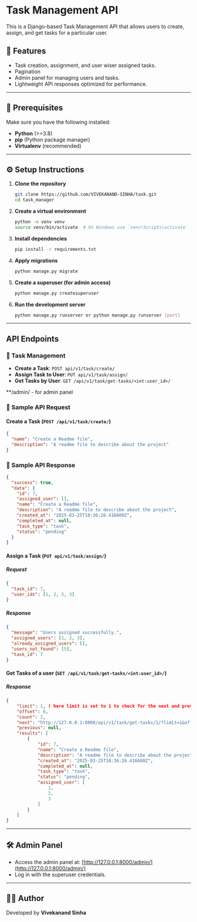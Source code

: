 # Task Management API

This is a Django-based Task Management API that allows users to create, assign, and get tasks for a particular user.

## 🚀 Features

- Task creation, assignment, and user wiser assigned tasks.
- Pagination
- Admin panel for managing users and tasks.
- Lightweight API responses optimized for performance.

---

## 📌 Prerequisites

Make sure you have the following installed:

- **Python** (>=3.8)
- **pip** (Python package manager)
- **Virtualenv** (recommended)

---

## ⚙️ Setup Instructions

1. **Clone the repository**

   ```sh
   git clone https://github.com/VIVEKANAND-SINHA/task.git
   cd task_manager
   ```

2. **Create a virtual environment**

   ```sh
   python -m venv venv
   source venv/bin/activate  # On Windows use `venv\Scripts\activate`
   ```

3. **Install dependencies**

   ```sh
   pip install -r requirements.txt
   ```

4. **Apply migrations**

   ```sh
   python manage.py migrate
   ```

5. **Create a superuser (for admin access)**

   ```sh
   python manage.py createsuperuser
   ```

6. **Run the development server**
   ```sh
   python manage.py runserver or python manage.py runserver [port]
   ```

---

## API Endpoints

### 🔹 Task Management

- **Create a Task**: `POST api/v1/task/create/`
- **Assign Task to User**: `PUT api/v1/task/assign/`
- **Get Tasks by User**: `GET /api/v1/task/get-tasks/<int:user_id>/`

\*\*/admin/ - for admin panel

### 🔹 Sample API Request

#### Create a Task (`POST /api/v1/task/create/`)

```json
{
  "name": "Create a Readme file",
  "description": "A readme file to describe about the project"
}
```

### 🔹 Sample API Response

```json
{
  "success": true,
  "data": {
    "id": 7,
    "assigned_user": [],
    "name": "Create a Readme file",
    "description": "A readme file to describe about the project",
    "created_at": "2025-03-25T18:36:26.416600Z",
    "completed_at": null,
    "task_type": "task",
    "status": "pending"
  }
}
```

#### Assign a Task (`PUT api/v1/task/assign/`)

##### Request

```json
{
  "task_id": 7,
  "user_ids": [1, 2, 5, 3]
}
```

##### Response

```json
{
  "message": "Users assigned successfully.",
  "assigned_users": [1, 2, 3],
  "already_assigned_users": [],
  "users_not_found": [5],
  "task_id": 7
}
```

#### Get Tasks of a user (`GET /api/v1/task/get-tasks/<int:user_id>/`)

##### Response

```json
{
    "limit": 1, ( here limit is set to 1 to check for the next and prev links)
    "offset": 0,
    "count": 2,
    "next": "http://127.0.0.1:8000/api/v1/task/get-tasks/1/?limit=1&offset=1",
    "previous": null,
    "results": [
        {
            "id": 7,
            "name": "Create a Readme file",
            "description": "A readme file to describe about the project",
            "created_at": "2025-03-25T18:36:26.416600Z",
            "completed_at": null,
            "task_type": "task",
            "status": "pending",
            "assigned_user": [
                1,
                2,
                3
            ]
        }
    ]
}
```

---

## 🛠 Admin Panel

- Access the admin panel at: [http://127.0.0.1:8000/admin/](http://127.0.0.1:8000/admin/)
- Log in with the superuser credentials.

---

## 👩‍💻 Author

Developed by **Vivekanand Sinha**
